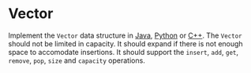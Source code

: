 # Vector

Implement the `Vector` data structure in [Java](Vector.java), [Python](vector.py)
or [C++](vector.cpp). The `Vector` should not be limited in capacity. It should
expand if there is not enough space to accomodate insertions. It should support
the `insert`, `add`, `get`, `remove`, `pop`, `size` and `capacity` operations.